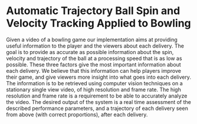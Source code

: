 # Automatic Trajectory Ball Spin and Velocity Tracking Applied to Bowling

Given a video of a bowling game our implementation aims at providing useful information to
the player and the viewers about each delivery. The goal is to provide as accurate as possible
information about the spin, velocity and trajectory of the ball at a processing speed that is as low as
possible. These three factors give the most important information about each delivery. We believe
that this information can help players improve their game, and give viewers more insight into what
goes into each delivery.
The information is to be retrieved using computer vision techniques on a stationary single view
video, of high resolution and frame rate. The high resolution and frame rate is a requirement to be
able to accurately analyze the video. The desired output of the system is a real time assessment
of the described performance parameters, and a trajectory of each delivery seen from above (with
correct proportions), after each delivery.
